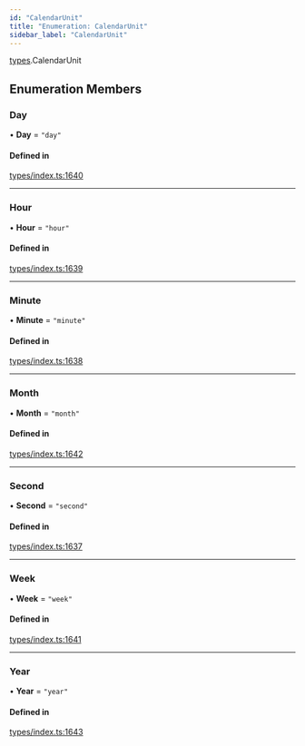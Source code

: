 ```yaml
---
id: "CalendarUnit"
title: "Enumeration: CalendarUnit"
sidebar_label: "CalendarUnit"
---
```


[types](../../../modules/Types/Types.md).CalendarUnit

## Enumeration Members

### Day

• **Day** = ``"day"``

#### Defined in

[types/index.ts:1640](https://github.com/PolymeshAssociation/polymesh-sdk/blob/acc2284c/src/types/index.ts#L1640)

___

### Hour

• **Hour** = ``"hour"``

#### Defined in

[types/index.ts:1639](https://github.com/PolymeshAssociation/polymesh-sdk/blob/acc2284c/src/types/index.ts#L1639)

___

### Minute

• **Minute** = ``"minute"``

#### Defined in

[types/index.ts:1638](https://github.com/PolymeshAssociation/polymesh-sdk/blob/acc2284c/src/types/index.ts#L1638)

___

### Month

• **Month** = ``"month"``

#### Defined in

[types/index.ts:1642](https://github.com/PolymeshAssociation/polymesh-sdk/blob/acc2284c/src/types/index.ts#L1642)

___

### Second

• **Second** = ``"second"``

#### Defined in

[types/index.ts:1637](https://github.com/PolymeshAssociation/polymesh-sdk/blob/acc2284c/src/types/index.ts#L1637)

___

### Week

• **Week** = ``"week"``

#### Defined in

[types/index.ts:1641](https://github.com/PolymeshAssociation/polymesh-sdk/blob/acc2284c/src/types/index.ts#L1641)

___

### Year

• **Year** = ``"year"``

#### Defined in

[types/index.ts:1643](https://github.com/PolymeshAssociation/polymesh-sdk/blob/acc2284c/src/types/index.ts#L1643)
